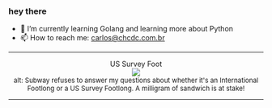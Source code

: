 ### hey there 

- :seedling: I’m currently learning Golang and learning more about Python
- :mailbox: How to reach me: carlos@chcdc.com.br


---


<!-- xkcd -->
<p align="center">US Survey Foot</br><img src=https://imgs.xkcd.com/comics/us_survey_foot.png></br><font size =2>alt: Subway refuses to answer my questions about whether it's an International Footlong or a US Survey Footlong. A milligram of sandwich is at stake!</br></font></p></table></p> 


<!-- xkcd -->
---

